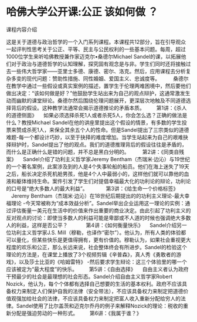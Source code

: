 # **哈佛大学公开课:公正 该如何做 ？**

课程内容介绍 　　　

​		这是关于道德与政治哲学的一个入门系列课程。本课程共12部分，旨在引导观众一起评判性思考关于公正、平等、民主与公民权利的一些基本问题。每周，超过1000位学生来听哈佛教授兼作家迈克尔•桑德尔Michael Sandel的课，以拓展他们对于政治与道德哲学的认知理解，探究固有观念是与非。学生们同时还将接触过去一些伟大哲学家——亚里士多德、康德、密尔、洛克。然后，应用课程去分析复杂多变的现代问题：赞助性措施、同性婚姻、爱国主义、忠诚度等。 　　	  桑德尔在教学中通过一些假设或真实案例的描述，置学生于伦理两难困境中，然后要他们做出决定：“该如何做是好？”他鼓励学生站出来为自己的观点辩护，这通常激发生动而幽默的课堂辩论。桑德尔然后围绕伦理问题展开，更深层次地触及不同道德选择背后的假设。这种教学法通常会揭示道德推论的矛盾本质。 　　第1讲：《杀人的道德侧面》 　如果必须选择杀死1人或者杀死5人，你会怎么选？正确的做法是什么？教授Michael Sandel在他的讲座里提出这个假设的情景，有多数的学生投票来赞成杀死1人，来保全其余五个人的性命。但是Sandel提出了三宗类似的道德难题-每一个都设计巧妙，以至于抉择的难度增加。当学生站起来为自己的艰难抉择辩护时，Sandel提出了他的观点。我们的道德推理背后的假设往往是矛盾的，而什么是正确什么是错的问题，并不总是黑白分明的。 　　		第2讲：《同类自残案》 　Sandel介绍了功利主义哲学家Jeremy Bentham（杰瑞米·边沁）与19世纪的一个著名案例，此案涉及到的人是4个失事轮船的船员。他们在海上迷失了19天之后，船长决定杀死机舱男孩，他是4个人中最弱小的，这样他们就可以靠他的血液和躯体维持生命。案件引发了学生们对提倡幸福最大化的功利论的辩论，功利论的口号是“绝大多数人的最大利益”。 　　　																																			     		第3讲：《给生命一个价格标签》 　Jeremy Bentham（杰瑞米·边沁）在18世纪后期提出的的功利主义理论-最大幸福理论 -今天常被称为“成本效益分析”。Sandel举出企业运用这一理论的实例：通过评估衡量一美元在生活中的价值来作出重要的商业决定。由此引起了功利主义的反对观点的讨论：即使当多数人的利益可能是卑鄙或不人道的时候也强调绝大多数人的利益，这样是否公平？ 　　　																																	    		第4讲：《如何衡量快乐》 　Sandel介绍另一位功利主义哲学家J.S. Mill（穆勒，也译作“密尔”）。他认为，所有人类的体验都可以量化，但某些快乐是更值得拥有，更有价值的。穆勒认为，如果社会重视更大程度的欢乐和公正，那么长远来说，社会整体终会有所进步。Sandel的检验这个理论的方法是，在课堂上播放了3个视频剪辑《辛普森》，真人秀《勇敢者的游戏》，以及莎士比亚的《哈姆雷特》 -然后要求学生辩论：这三个体验里的哪一个应该被定为“最大程度”的快乐。 　　第5讲：《自由选择》 　自由主义者认为政府干预最少的社会是最理想的社会形态。Sandel介绍自由主义哲学家Robert Nozick，他认为，每个个体都有选择自己想要的生活的基本权利。政府不应该具备权力来制定人们保护自我的法律（安全带法），不应该具备权力来制定把道德价值观强加给社会的法律，不应该具备权力来制定把富人收入重新分配给穷人的法律。Sandel使用了比尔盖茨和迈克尔乔丹的例子来解释Nozick的理论：税收的重新分配是强迫劳动的一种形式。 　　第6讲：《我属于谁？》